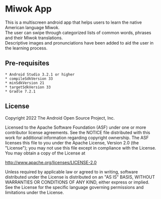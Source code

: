 Miwok App
===================================

This is a multiscreen android app that helps users to learn the native American language Miwok.   
The user can swipe through categorized lists of common words, phrases and their Miwok translations.  
Descriptive images and pronunciations have been added to aid the user in the learning process.  


Pre-requisites
---------------
    * Android Studio 3.2.1 or higher
    * compileSdkVersion 33
    * minSdkVersion 21
    * targetSdkVersion 33
    * Gradle 7.2.1



License
-------

Copyright 2022 The Android Open Source Project, Inc.

Licensed to the Apache Software Foundation (ASF) under one or more contributor
license agreements.  See the NOTICE file distributed with this work for
additional information regarding copyright ownership.  The ASF licenses this
file to you under the Apache License, Version 2.0 (the "License"); you may not
use this file except in compliance with the License.  You may obtain a copy of
the License at

http://www.apache.org/licenses/LICENSE-2.0

Unless required by applicable law or agreed to in writing, software
distributed under the License is distributed on an "AS IS" BASIS, WITHOUT
WARRANTIES OR CONDITIONS OF ANY KIND, either express or implied.  See the
License for the specific language governing permissions and limitations under
the License.
